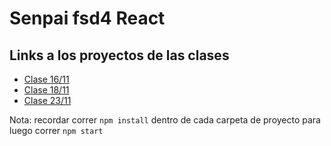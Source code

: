 # Senpai fsd4 React

## Links a los proyectos de las clases
- [Clase 16/11](/test1)
- [Clase 18/11](/test2)
- [Clase 23/11](/test3)

Nota: recordar correr `npm install` dentro de cada carpeta de proyecto para luego correr `npm start`
